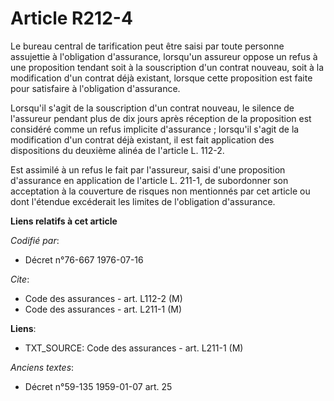 # Article R212-4

Le bureau central de tarification peut être saisi par toute personne assujettie à l'obligation d'assurance, lorsqu'un
assureur oppose un refus à une proposition tendant soit à la souscription d'un contrat nouveau, soit à la modification d'un
contrat déjà existant, lorsque cette proposition est faite pour satisfaire à l'obligation d'assurance.

Lorsqu'il s'agit de la souscription d'un contrat nouveau, le silence de l'assureur pendant plus de dix jours après réception
de la proposition est considéré comme un refus implicite d'assurance ; lorsqu'il s'agit de la modification d'un contrat déjà
existant, il est fait application des dispositions du deuxième alinéa de l'article L. 112-2.

Est assimilé à un refus le fait par l'assureur, saisi d'une proposition d'assurance en application de l'article L. 211-1, de
subordonner son acceptation à la couverture de risques non mentionnés par cet article ou dont l'étendue excéderait les
limites de l'obligation d'assurance.

**Liens relatifs à cet article**

_Codifié par_:

  - Décret n°76-667 1976-07-16

_Cite_:

  - Code des assurances - art. L112-2 (M)
  - Code des assurances - art. L211-1 (M)

**Liens**:

  - TXT_SOURCE: Code des assurances - art. L211-1 (M)

_Anciens textes_:

  - Décret n°59-135 1959-01-07 art. 25
